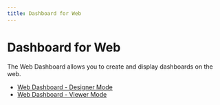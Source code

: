 ```yaml
---
title: Dashboard for Web
---
```

# Dashboard for Web
The Web Dashboard allows you to create and display dashboards on the web.
* [Web Dashboard - Designer Mode](web-dashboard-designer-mode.md)
* [Web Dashboard - Viewer Mode](web-dashboard-viewer-mode.md)